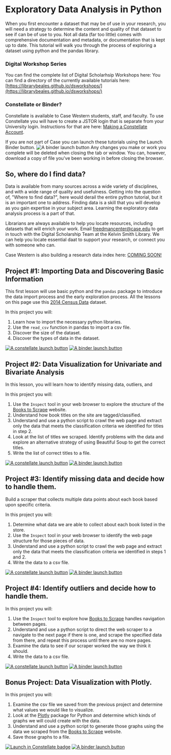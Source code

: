 # Exploratory Data Analysis in Python

When you first encounter a dataset that may be of use in your research, you will need a strategy to determine the content and quality of that dataset to see if can be of use to you.  Not all data (far too little) comes with comprehensive documentation and metadata, or documentation that is kept up to date.  This tutorial will walk you through the process of exploring a dataset using python and the pandas library.  

### Digital Workshop Series
You can find the complete list of Digital Scholarhsip Workshops here: You can find a directory of the currently available tutorials here:  [https://librarybeales.github.io/dsworkshops/](https://librarybeales.github.io/dsworkshops/)

### Constellate or Binder?

Constellate is available to Case Western students, staff, and faculty.  To use Constellate you will have to create a JSTOR login that is separate from your University login.  Instructions for that are here:  <a href="https://librarybeales.github.io/CreateLogin/" target=blank>Making a Constellate Account</a>.

If you are not part of Case you can launch these tutorials using the Launch Binder button.  ![A binder launch button](https://mybinder.org/static/images/badge_logo.svg)  Any changes you make or work you complete will be deleted when closing the tab or window.  You can, however, download a copy of file you've been working in before closing the browser.  
## So, where do I find data?

Data is available from many sources across a wide variety of disciplines, and with a wide range of quality and usefulness. Getting into the question of, "Where to find data?", here would derail the entire python tutorial, but it is an important one to address.  Finding data is a skill that you will develop as you gain expertise in your subject area.  Learning the exploratory data analysis process is a part of that.  

Librarians are always available to help you locate resources, including datasets that will enrich your work.  Email [freedmancenter@case.edu](mailto:freedmancenter@case.edu) to get in touch with the Digital Scholarship Team at the Kelvin Smith Library.  We can help you locate essential daat to support your research, or connect you with someone who can.

Case Western is also building a research data index here: <a href ="link!">COMING SOON!</a> 


## Project #1: Importing Data and Discovering Basic Information

This first lesson will use basic python and the `pandas` package to introduce the data import process and the early exploration process.  All the lessons on this page use this [2014 Census Data](https://raw.githubusercontent.com/LibraryBeales/Exploratory_Data_Analysis/refs/heads/main/adult.csv) dataset.  

In this project you will:
1. Learn how to import the necessary python libraries.
2. Use the `read_csv` function in pandas to import a csv file.
3. Discover the size of the dataset.
4. Discover the types of data in the dataset. 

<a href="https://constellate.org/lab?repo=https%3A%2F%2Fgithub.com%2FLibraryBeales%2FWeb-Scraping&filepath=eda1.ipynb" target="_blank">![A constellate launch button](https://constellate.org/images/constellate-badge.svg)</a>   <a href="https://mybinder.org/v2/gh/LibraryBeales/Web-Scraping/main?labpath=eda1.ipynb" target="_blank">![A binder launch button](https://mybinder.org/static/images/badge_logo.svg)</a>


## Project #2: Data Visualization for Univariate and Bivariate Analysis

In this lesson, you will learn how to identify missing data, outliers, and 

In this project you will:
1. Use the `Inspect` tool in your web browser to explore the structure of the <a href="https://books.toscrape.com/">Books to Scrape</a> website.
2. Understand how book titles on the site are tagged/classified. 
3. Understand and use a python script to crawl the web page and extract only the data that meets the classification criteria we identified for titles in step 2.
4. Look at the list of titles we scraped.  Identify problems with the data and explore an alternative strategy of using Beautiful Soup to get the correct titles.
5. Write the list of correct titles to a file. 

<a href="https://constellate.org/lab?repo=https%3A%2F%2Fgithub.com%2FLibraryBeales%2FWeb-Scraping&filepath=scrape2.ipynb" target="_blank">![A constellate launch button](https://constellate.org/images/constellate-badge.svg)</a>  <a href="https://mybinder.org/v2/gh/LibraryBeales/Web-Scraping/main?labpath=scrape2.ipynb" target="_blank">![A binder launch button](https://mybinder.org/static/images/badge_logo.svg)</a>


## Project #3: Identify missing data and decide how to handle them.

Build a scraper that collects multiple data points about each book based upon specific criteria.

In this project you will:
1. Determine what data we are able to collect about each book listed in the store.  
2. Use the `Inspect` tool in your web browser to identify the web page structure for those pieces of data. 
3. Understand and use a python script to crawl the web page and extract only the data that meets the classification criteria we identified in steps 1 and 2.
4. Write the data to a csv file. 

<a href="https://constellate.org/lab?repo=https%3A%2F%2Fgithub.com%2FLibraryBeales%2FWeb-Scraping&filepath=scrape3.ipynb" target="_blank">![A constellate launch button](https://constellate.org/images/constellate-badge.svg)</a>  <a href="https://mybinder.org/v2/gh/LibraryBeales/Web-Scraping/main?labpath=scrape3.ipynb" target="_blank">![A binder launch button](https://mybinder.org/static/images/badge_logo.svg)</a>

## Project #4: Identify outliers and decide how to handle them.

In this project you will:
1. Use the `Inspect` tool to explore how <a href="https://books.toscrape.com/">Books to Scrape</a> handles navigation between pages.
2. Understand and use a python script to direct the web scraper to a navigate to the next page if there is one, and scrape the specified data from there, and repeat this process until there are no more pages.
3. Examine the data to see if our scraper worked the way we think it should.
4. Write the data to a csv file. 

<a href="https://constellate.org/lab?repo=https%3A%2F%2Fgithub.com%2FLibraryBeales%2FWeb-Scraping&filepath=scrape4.ipynb" target="_blank">![A constellate launch button](https://constellate.org/images/constellate-badge.svg)</a>  <a href="https://mybinder.org/v2/gh/LibraryBeales/Web-Scraping/main?labpath=scrape4.ipynb" target="_blank">![A binder launch button](https://mybinder.org/static/images/badge_logo.svg)</a>

## Bonus Project: Data Visualization with Plotly.

In this project you will:
1. Examine the csv file we saved from the previous project and determine what values we would like to visualize.  
2. Look at the <a href="https://plotly.com/python/">Plotly</a> package for Python and determine which kinds of graphs we will could create with the data.  
3. Understand and use a python script to generate those graphs using the data we scraped from the <a href="https://books.toscrape.com/">Books to Scrape</a> website.
4. Save those graphs to a file.

[![Launch in Constellate badge](https://constellate.org/images/constellate-badge.svg)](https://constellate.org/lab?repo=https%3A%2F%2Fgithub.com%2FLibraryBeales%2FWeb-Scraping)  <a href="https://mybinder.org/v2/gh/LibraryBeales/Web-Scraping/main?labpath=scrape5.ipynb" target="_blank">![A binder launch button](https://mybinder.org/static/images/badge_logo.svg)</a>
